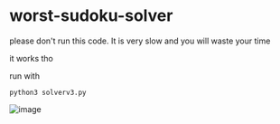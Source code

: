 # worst-sudoku-solver

please don't run this code. It is very slow and you will waste your time

it works tho

run with

`python3 solverv3.py`


![image](https://user-images.githubusercontent.com/53939068/144747975-ecea3395-65a3-40d6-99e4-891384d4f305.png)
